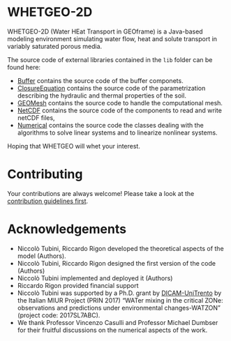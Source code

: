 # WHETGEO-2D
WHETGEO-2D (Water HEat Transport in GEOframe) is a Java-based modeling environment simulating water flow, heat and solute transport in variably saturated porous media.

The source code of external libraries contained in the `lib` folder can be found here:
- [Buffer](https://github.com/geoframecomponents/Buffer) contains the source code of the buffer componets. 
- [ClosureEquation](https://github.com/geoframecomponents/ClosureEquation) contains the source code of the parametrization describing the hydraulic and thermal properties of the soil.
- [GEOMesh](https://github.com/geoframecomponents/GEOMesh) contains the source code to handle the computational mesh.
- [NetCDF](https://github.com/geoframecomponents/NetCDF) contains the source code of the components to read and write netCDF files,
- [Numerical](https://github.com/geoframecomponents/Numerical) contains the source code the classes dealing with the algorithms to solve linear systems and to linearize nonlinear systems.


Hoping that WHETGEO will whet your interest.

# Contributing
Your contributions are always welcome! Please take a look at the [contribution guidelines first](http://geoframe.blogspot.com/2020/05/geoframe-community-publication-policy.html).

# Acknowledgements

-  Niccolò Tubini, Riccardo Rigon developed the theoretical aspects of the model (Authors). 
-  Niccolò Tubini, Riccardo Rigon designed the first version of the code (Authors)
-  Niccolò Tubini implemented and deployed it (Authors)
-  Riccardo Rigon provided financial support
-  Niccolò Tubini was supported by a Ph.D. grant by [DICAM-UniTrento](https://www.unitn.it/dricam/) by the Italian MIUR Project (PRIN 2017)
“WATer mixing in the critical ZONe: observations and predictions under environmental changes-WATZON” (project code: 2017SL7ABC).
-  We thank Professor Vincenzo Casulli and Professor Michael Dumbser for their fruitful discussions on the numerical aspects of the work. 

